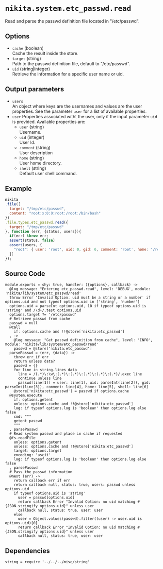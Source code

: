 
# `nikita.system.etc_passwd.read`

Read and parse the passwd definition file located in "/etc/passwd".

## Options

* `cache` (boolean)   
  Cache the result inside the store.
* `target` (string)   
  Path to the passwd definition file, default to "/etc/passwd".
* `uid` (string|integer)   
  Retrieve the information for a specific user name or uid.

## Output parameters

* `users`   
  An object where keys are the usernames and values are the user properties.
  See the parameter `user` for a list of available properties.
* `user`
  Properties associated witht the user, only if the input parameter `uid` is
  provided. Available properties are:   
  * `user` (string)   
  Username.
  * `uid` (integer)   
  User Id.
  * `comment` (string)   
  User description
  * `home` (string)   
  User home directory.
  * `shell` (string)   
  Default user shell command.

## Example

```js
nikita
.file({
  target: "/tmp/etc/passwd",
  content: "root:x:0:0:root:/root:/bin/bash"
})
.file.types.etc_passwd.read({
  target: "/tmp/etc/passwd"
}, function (err, {status, users}){
  if(err) throw err;
  assert(status, false)
  assert(users, {
    "root": { user: 'root', uid: 0, gid: 0, comment: 'root', home: '/root', shell: '/bin/bash' }
  })
});
```

## Source Code

    module.exports = shy: true, handler: ({options}, callback) ->
      @log message: "Entering etc_passwd.read", level: 'DEBUG', module: 'nikita/lib/system/etc_passwd/read'
      throw Error 'Invalid Option: uid must be a string or a number' if options.uid and not typeof options.uid in ['string', 'number']
      options.uid = parseInt options.uid, 10 if typeof options.uid is 'string' and /\d+/.test options.uid
      options.target ?= '/etc/passwd'
      # Retrieve passwd from cache
      passwd = null
      @call
        if: options.cache and !!@store['nikita:etc_passwd']
      , ->
        @log message: "Get passwd definition from cache", level: 'INFO', module: 'nikita/lib/system/etc_passwd/read'
        passwd = @store['nikita:etc_passwd']
      parsePasswd = (err, {data}) ->
        throw err if err
        return unless data?
        passwd = {}
        for line in string.lines data
          line = /(.*)\:\w\:(.*)\:(.*)\:(.*)\:(.*)\:(.*)/.exec line
          continue unless line
          passwd[line[1]] = user: line[1], uid: parseInt(line[2]), gid: parseInt(line[3]), comment: line[4], home: line[5], shell: line[6]
        @store['nikita:etc_passwd'] = passwd if options.cache
      @system.execute
        if: options.getent
        unless: options.cache and !!@store['nikita:etc_passwd']
        log: if typeof options.log is 'boolean' then options.log else false
        cmd: """
        getent passwd
        """
      , parsePasswd
      # Read system passwd and place in cache if requested
      @fs.readFile
        unless: options.getent
        unless: options.cache and !!@store['nikita:etc_passwd']
        target: options.target
        encoding: 'ascii'
        log: if typeof options.log is 'boolean' then options.log else false
      , parsePasswd
      # Pass the passwd information
      @next (err) ->
        return callback err if err
        return callback null, status: true, users: passwd unless options.uid
        if typeof options.uid is 'string'
          user = passwd[options.uid]
          return callback Error "Invalid Option: no uid matching #{JSON.stringify options.uid}" unless user
          callback null, status: true, user: user
        else
          user = Object.values(passwd).filter((user) -> user.uid is options.uid)[0]
          return callback Error "Invalid Option: no uid matching #{JSON.stringify options.uid}" unless user
          callback null, status: true, user: user
      
## Dependencies

    string = require '../../../misc/string'
